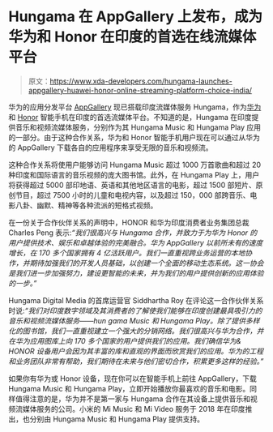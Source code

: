 # Hungama 在 AppGallery 上发布，成为华为和 Honor 在印度的首选在线流媒体平台

> 原文：<https://www.xda-developers.com/hungama-launches-appgallery-huawei-honor-online-streaming-platform-choice-india/>

华为的应用分发平台 [AppGallery](https://www.xda-developers.com/appgallery-huawei-alternative-google-play-store-android/) 现已搭载印度流媒体服务 Hungama，作为[华为](https://www.xda-developers.com/tag/huawei/)和 [Honor](https://www.xda-developers.com/tag/honor/) 智能手机在印度的首选流媒体平台。不知道的是，Hungama 在印度提供音乐和视频流媒体服务，分别作为其 Hungama Music 和 Hungama Play 应用的一部分。由于这种合作关系，华为和 Honor 智能手机用户现在可以通过从华为的 AppGallery 下载各自的应用程序来享受无限的音乐和视频流。

这种合作关系将使用户能够访问 Hungama Music 超过 1000 万首歌曲和超过 20 种印度和国际语言的音乐视频的庞大图书馆。此外，在 Hungama Play 上，用户将获得超过 5000 部印地语、英语和其他地区语言的电影，超过 1500 部短片、原创节目，超过 7500 小时的儿童和电视内容，以及超过 150，000 部跨音乐、电影八卦、幽默、精神等各种流派的短格式视频。

在一份关于合作伙伴关系的声明中，HONOR 和华为印度消费者业务集团总裁 Charles Peng 表示:*“我们很高兴与 Hungama 合作，并致力于为华为 Honor 的用户提供技术、娱乐和卓越体验的完美融合。华为 AppGallery 以前所未有的速度增长，在 170 多个国家拥有 4 亿活跃用户。我们一直重视跨业务运营的本地协作，并期待加强我们的开发人员基础，以创建一个全面的移动生态系统。这一协会是我们进一步加强努力，建设更智能的未来，并为我们的用户提供创新的应用体验的一步。”*

Hungama Digital Media 的首席运营官 Siddhartha Roy 在评论这一合作伙伴关系时说:*“我们对印度数字领域及其消费者的了解使我们能够在印度创建最具吸引力的音乐和视频流媒体服务——hun gama Music 和 Hungama Play。除了提供多样化的图书馆，我们一直重视建立一个强大的分销网络。我们很高兴与华为合作，并在华为应用图库上向 170 多个国家的用户提供我们的应用。我们确信华为& HONOR 设备用户会因为其丰富的库和直观的界面而欣赏我们的应用。华为的工程和业务团队非常有帮助，我们期待在未来与他们密切合作，积累更多这样的经验。”*

如果你有华为或 Honor 设备，现在你可以在智能手机上前往 AppGallery，下载 Hungama Music 和 Hungama Play，立即开始播放你最喜欢的音乐和电影。同样值得注意的是，华为并不是第一家与 Hungama 合作在其设备上提供音乐和视频流媒体服务的公司。小米的 Mi Music 和 Mi Video 服务于 2018 年在印度推出，也分别由 Hungama Music 和 Hungama Play 提供支持。